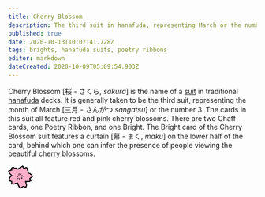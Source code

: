 ```yaml
---
title: Cherry Blossom
description: The third suit in hanafuda, representing March or the number 3
published: true
date: 2020-10-13T10:07:41.728Z
tags: brights, hanafuda suits, poetry ribbons
editor: markdown
dateCreated: 2020-10-09T05:09:54.903Z
---
```


Cherry Blossom [桜 - さくら, *sakura*] is the name of a [suit](/en/hanafuda/suits) in traditional [hanafuda](/en/hanafuda) decks. It is generally taken to be the third suit, representing the month of March [三月	- さんがつ	*sangatsu*] or the number 3. The cards in this suit all feature red and pink cherry blossoms. There are two Chaff cards, one Poetry Ribbon, and one Bright. The Bright card of the Cherry Blossom suit features a curtain [幕 - まく, *maku*] on the lower half of the card, behind which one can infer the presence of people viewing the beautiful cherry blossoms.

![Icon for month 3](/hanafuda/icons/monthicon_3.png)